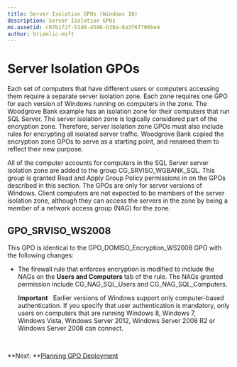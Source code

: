```yaml
---
title: Server Isolation GPOs (Windows 10)
description: Server Isolation GPOs
ms.assetid: c97b1f2f-51d8-4596-b38a-8a3f6f706be4
author: brianlic-msft
---
```


# Server Isolation GPOs


Each set of computers that have different users or computers accessing them require a separate server isolation zone. Each zone requires one GPO for each version of Windows running on computers in the zone. The Woodgrove Bank example has an isolation zone for their computers that run SQL Server. The server isolation zone is logically considered part of the encryption zone. Therefore, server isolation zone GPOs must also include rules for encrypting all isolated server traffic. Woodgrove Bank copied the encryption zone GPOs to serve as a starting point, and renamed them to reflect their new purpose.

All of the computer accounts for computers in the SQL Server server isolation zone are added to the group CG\_SRVISO\_WGBANK\_SQL. This group is granted Read and Apply Group Policy permissions in on the GPOs described in this section. The GPOs are only for server versions of Windows. Client computers are not expected to be members of the server isolation zone, although they can access the servers in the zone by being a member of a network access group (NAG) for the zone.

## <a href="" id="gpo-srviso-ws2008"></a>GPO\_SRVISO\_WS2008


This GPO is identical to the GPO\_DOMISO\_Encryption\_WS2008 GPO with the following changes:

-   The firewall rule that enforces encryption is modified to include the NAGs on the **Users and Computers** tab of the rule. The NAGs granted permission include CG\_NAG\_SQL\_Users and CG\_NAG\_SQL\_Computers.

    **Important**  
    Earlier versions of Windows support only computer-based authentication. If you specify that user authentication is mandatory, only users on computers that are running Windows 8, Windows 7, Windows Vista, Windows Server 2012, Windows Server 2008 R2 or Windows Server 2008 can connect.

     

**Next: **[Planning GPO Deployment](planning-gpo-deployment.md)

 

 





